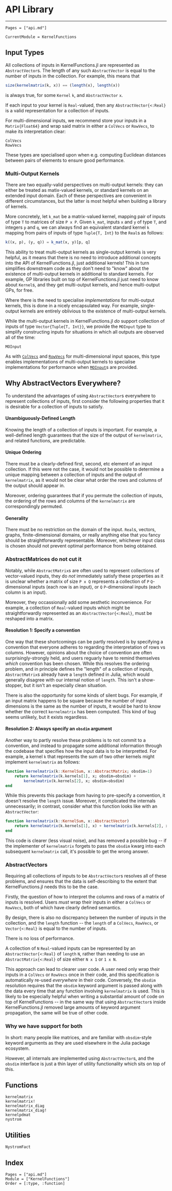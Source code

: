 # API Library

---
```@contents
Pages = ["api.md"]
```

```@meta
CurrentModule = KernelFunctions
```

## Input Types

All collections of inputs in KernelFunctions.jl are represented as `AbstractVector`s.
The length of any such `AbstractVector` is equal to the number of inputs in the collection.
For example, this means that
```julia
size(kernelmatrix(k, x)) == (length(x), length(x))
```
is always true, for some `Kernel` `k`, and `AbstractVector` `x`.

If each input to your kernel is `Real`-valued, then any `AbstractVector{<:Real}` is a valid representation for a collection of inputs.


For multi-dimensional inputs, we recommend store your inputs in a `Matrix{Float64}` and wrap
said matrix in either a `ColVecs` or `RowVecs`, to make its interpretation clear:
```@docs
ColVecs
RowVecs
```
These types are specialised upon when e.g. computing Euclidean distances between pairs of elements to ensure good performance.

### Multi-Output Kernels

There are two equally-valid perspectives on multi-output kernels: they can either be treated as matix-valued kernels, or standard kernels on an extended input domain.
Each of these perspectives are convenient in different circumstances, but the latter is most helpful when building a library of kernels.

More concretely, let `k_mat` be a matrix-valued kernel, mapping pair of inputs of type `T` to matrices of size `P x P`.
Given `k_mat`, inputs `x` and `y` of type `T`, and integers `p` and `q`, we can always find an equivalent standard kernel `k` mapping from pairs of inputs of type `Tuple{T, Int}` to the `Real`s as follows:
```julia
k((x, p), (y, q)) = k_mat(x, y)[p, q]
```
This ability to treat multi-output kernels as single-output kernels is very helpful, as it means that there is no need to introduce additional concepts into the API of KernelFunctions.jl, just additional kernels!
This in turn simplifies downstream code as they don't need to "know" about the existence of multi-output kernels in additional to standard kernels. For example, GP libraries built on top of KernelFunctions.jl just need to know about `Kernel`s, and they get multi-output kernels, and hence multi-output GPs, for free.

Where there is the need to specialise _implementations_ for multi-output kernels, this is done in a nicely encapsulated way.
For example, single-output kernels are entirely oblivious to the existence of multi-output kernels.

While the multi-output kernels in KernelFunctions.jl _do_ support collection of inputs of type `Vector{Tuple{T, Int}}`, we provide the `MOInput` type to simplify constructing inputs for situations in which all outputs are observed all of the time:
```@docs
MOInput
```
As with [`ColVecs`](@ref) and [`RowVecs`](@ref) for multi-dimensional input spaces, this type enables implementations of multi-output kernels to specialise implementations for performance when [`MOInput`](@ref)s are provided.


## Why AbstractVectors Everywhere?

To understand the advantages of using `AbstractVector`s everywhere to represent collections of inputs, first consider the following properties that it is desirable for a collection of inputs to satisfy.

#### Unambiguously-Defined Length

Knowing the length of a collection of inputs is important.
For example, a well-defined length guarantees that the size of the output of `kernelmatrix`, and related functions, are predictable.

#### Unique Ordering

There must be a clearly-defined first, second, etc element of an input collection.
If this were not the case, it would not be possible to determine a unique mapping between a collection of inputs and the output of `kernelmatrix`, as it would not be clear what order the rows and columns of the output should appear in.

Moreover, ordering guarantees that if you permute the collection of inputs, the ordering of the rows and columns of the `kernelmatrix` are correspondingly permuted.

#### Generality

There must be no restriction on the domain of the input.
`Real`s, vectors, graphs, finite-dimensional domains, or really anything else that you fancy should be straightforwardly representable.
Moreover, whichever input class is chosen should not prevent optimal performance from being obtained.


### AbstractMatrices do not cut it

Notably, while `AbstractMatrix`s are often used to represent collections of vector-valued inputs, they do _not_ immediately satisfy these properties as it is unclear whether a matrix of size `P x Q` represents a collection of `P` `Q`-dimensional inputs (each row is an input), or `Q` `P`-dimensional inputs (each column is an input).

Moreover, they occassionally add some aesthetic inconvenience.
For example, a collection of `Real`-valued inputs which might be straightforwardly represented as an `AbstractVector{<:Real}`, must be reshaped into a matrix.

#### Resolution 1: Specify a convention

One way that these shortcomings can be partly resolved is by specifying a convention that everyone adheres to regarding the interpretation of rows vs columns.
However, opinions about the choice of convention are often surprisingly-strongly held, and users reguarly have to remind themselves _which_ convention has been chosen.
While this resolves the ordering problem, and in principle defines the "length" of a collection of inputs, `AbstractMatrix`s already have a `length` defined in Julia, which would generally disagree with our internal notion of `length`.
This isn't a show-stopper, but it isn't an especially clean situation.

There is also the opportunity for some kinds of silent bugs.
For example, if an input matrix happens to be square because the number of input dimensions is the same as the number of inputs, it would be hard to know whether the correct `kernelmatrix` has been computed.
This kind of bug seems unlikely, but it exists regardless.

#### Resolution 2: Always specify an `obsdim` argument

Another way to partly resolve these problems is to not commit to a convention, and instead to propagate some additional information through the codebase that specifies how the input data is to be interpretted.
For example, a kernel `k` that represents the sum of two other kernels might implement `kernelmatrix` as follows:
```julia
function kernelmatrix(k::KernelSum, x::AbstractMatrix; obsdim=1)
    return kernelmatrix(k.kernels[1], x; obsdim=obsdim) +
        kernelmatrix(k.kernels[2], x; obsdim=obsdim)
end
```
While this prevents this package from having to pre-specify a convention, it doesn't resolve the `length` issue.
Moreover, it complicated the internals unnecessarily; in contrast, consider what this function looks like with an `AbstractVector`:
```julia
function kernelmatrix(k::KernelSum, x::AbstractVector)
    return kernelmatrix(k.kernels[1], x) + kernelmatrix(k.kernels[2], x)
end
```
This code is clearer (less visual noise), and has removed a possible bug -- if the implementer of `kernelmatrix` forgets to pass the `obsdim` kwarg into each subsequent `kernelmatrix` call, it's possible to get the wrong answer.



### AbstractVectors 

Requiring all collections of inputs to be `AbstractVector`s resolves all of these problems,
and ensures that the data is self-describing to the extent that KernelFunctions.jl needs
this to be the case.

Firstly, the question of how to interpret the columns and rows of a matrix of inputs is
resolved.
Users _must_ wrap their inputs in either a `ColVecs` or `RowVecs`, both of which have
clearly defined semantics.

By design, there is also no discrepancy between the number of inputs in the collection, and
the `length` function -- the `length` of a `ColVecs`, `RowVecs`, or `Vector{<:Real}` is
equal to the number of inputs.

There is no loss of performance.

A collection of `N` `Real`-valued inputs can be represented by an
`AbstractVector{<:Real}` of `length` `N`, rather than needing to use an
`AbstractMatrix{<:Real}` of size either `N x 1` or `1 x N`.

This approach can lead to clearer user code.
A user need only wrap their inputs in a `ColVecs` or `RowVecs` once in their code, and this
specification is automatically re-used _everywhere_ in their code.
Conversely, the `obsdim` resolution requires that the `obsdim` keyword argument is passed
along with the data every time that any function involving `kernelmatrix` is used.
This is likely to be especially helpful when writing a substantial amount of code on top of
KernelFunctions -- in the same way that using `AbstractVector`s inside KernelFunctions.jl
removed large amounts of keyword argument propagation, the same will be true of other code.




### Why we have support for both

In short: many people like matrices, and are familiar with `obsdim`-style keyword
arguments as they are used elsewhere in the Julia package ecosystem.

However, all internals are implemented using `AbstractVector`s, and the `obsdim` interface
is just a thin layer of utility functionality which sits on top of this.

## Functions

```@docs
kernelmatrix
kernelmatrix!
kernelmatrix_diag
kernelmatrix_diag!
kernelpdmat
nystrom
```

## Utilities

```@docs
NystromFact
```

## Index

```@index
Pages = ["api.md"]
Module = ["KernelFunctions"]
Order = [:type, :function]
```
